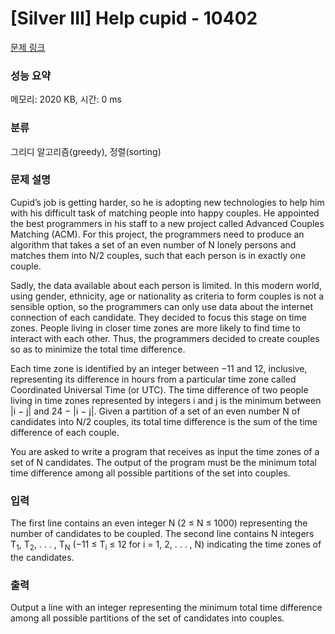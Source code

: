 # [Silver III] Help cupid - 10402 

[문제 링크](https://www.acmicpc.net/problem/10402) 

### 성능 요약

메모리: 2020 KB, 시간: 0 ms

### 분류

그리디 알고리즘(greedy), 정렬(sorting)

### 문제 설명

<p>Cupid’s job is getting harder, so he is adopting new technologies to help him with his difficult task of matching people into happy couples. He appointed the best programmers in his staff to a new project called Advanced Couples Matching (ACM). For this project, the programmers need to produce an algorithm that takes a set of an even number of N lonely persons and matches them into N/2 couples, such that each person is in exactly one couple.</p>

<p>Sadly, the data available about each person is limited. In this modern world, using gender, ethnicity, age or nationality as criteria to form couples is not a sensible option, so the programmers can only use data about the internet connection of each candidate. They decided to focus this stage on time zones. People living in closer time zones are more likely to find time to interact with each other. Thus, the programmers decided to create couples so as to minimize the total time difference.</p>

<p>Each time zone is identified by an integer between −11 and 12, inclusive, representing its difference in hours from a particular time zone called Coordinated Universal Time (or UTC). The time difference of two people living in time zones represented by integers i and j is the minimum between |i − j| and 24 − |i − j|. Given a partition of a set of an even number N of candidates into N/2 couples, its total time difference is the sum of the time difference of each couple.</p>

<p>You are asked to write a program that receives as input the time zones of a set of N candidates. The output of the program must be the minimum total time difference among all possible partitions of the set into couples.</p>

### 입력 

 <p>The first line contains an even integer N (2 ≤ N ≤ 1000) representing the number of candidates to be coupled. The second line contains N integers T<sub>1</sub>, T<sub>2</sub>, . . . , T<sub>N</sub> (−11 ≤ T<sub>i</sub> ≤ 12 for i = 1, 2, . . . , N) indicating the time zones of the candidates.</p>

### 출력 

 <p>Output a line with an integer representing the minimum total time difference among all possible partitions of the set of candidates into couples.</p>

